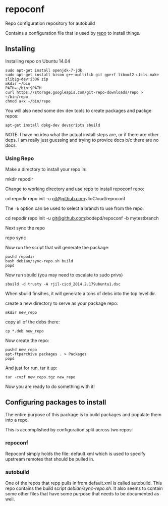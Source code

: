 repoconf
========

Repo configuration repository for autobuild

Contains a configuration file that is used
by [repo](https://code.google.com/p/git-repo/) to install things.

## Installing

Installing repo on Ubuntu 14.04

    sudo apt-get install openjdk-7-jdk
    sudo apt-get install bison g++-multilib git gperf libxml2-utils make zlib1g-dev:i386 zip
    mkdir ~/bin
    PATH=~/bin:$PATH
    curl https://storage.googleapis.com/git-repo-downloads/repo > ~/bin/repo
    chmod a+x ~/bin/repo

You will also need some dev dev tools to create packages and packge repos:

    apt-get install dpkg-dev devscripts sbuild

NOTE: I have no idea what the actual install steps are, or if there are
other deps. I am really just guessing and trying to provice docs b/c there
are no docs.

### Using Repo

Make a directory to install your repo in:

   mkdir repodir

Change to working directory and use repo to install repoconf repo:

   cd repodir
   repo init -u git@github.com:JioCloud/repoconf

The `-b` option can be used to select a branch to use from the repo:

   cd repodir
  repo init -u git@github.com:bodepd/repoconf -b mytestbranch

Next sync the repo

   repo sync

Now run the script that will generate the package:

    pushd repodir
    bash debian/sync-repo.sh build
    popd

Now run sbuild (you may need to escalate to sudo privs)

    sbuild -d trusty -A rjil-cicd_2014.2.179ubuntu1.dsc

When sbuild finsihes, it will generate a tons of debs into the top level dir.

create a new directory to serve as your package repo:

    mkdir new_repo

copy all of the debs there:

    cp *.deb new_repo

Now create the repo:

    pushd new_repo
    apt-ftparchive packages . > Packages
    popd

And just for run, tar it up:

    tar -cvzf new_repo.tgz new_repo

Now you are ready to do something with it!

## Configuring packages to install

The entire purpose of this package is to build packages and populate
them into a repo.

This is accomplished by configuration split across two repos:

### repoconf

Repoconf simply holds the file: default.xml which is used to specify upstream
remotes that should be pulled in.

### autobuild

One of the repos that repp pulls in from default.xml is called autobuild. This
repo contains the build script *debian/sync-repo.sh*. It also seems to contain
some other files that have some purpose that needs to be documented as well.
